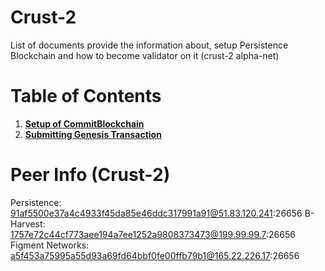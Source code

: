 # Crust-2

List of documents provide the information about, setup Persistence Blockchain and how to become validator on it (crust-2 alpha-net)

# Table of Contents

1. **[Setup of CommitBlockchain](./documents/1.setup.md)**
2. **[Submitting Genesis Transaction](./documents/2.gentx.md)**

# Peer Info (Crust-2)

Persistence: 91af5500e37a4c4933f45da85e46ddc317991a91@51.83.120.241:26656
B-Harvest: 1757e72c44cf773aee194a7ee1252a9808373473@199.99.99.7:26656
Figment Networks: a5f453a75995a55d93a69fd64bbf0fe00ffb79b1@165.22.226.17:26656
